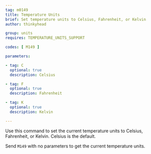 ```yaml
---
tag: m0149
title: Temperature Units
brief: Set temperature units to Celsius, Fahrenheit, or Kelvin
author: thinkyhead

group: units
requires: TEMPERATURE_UNITS_SUPPORT

codes: [ M149 ]

parameters:

- tag: C
  optional: true
  description: Celsius

- tag: F
  optional: true
  description: Fahrenheit

- tag: K
  optional: true
  description: Kelvin

---
```


Use this command to set the current temperature units to Celsius, Fahrenheit, or Kelvin. Celsius is the default.

Send `M149` with no parameters to get the current temperature units.
